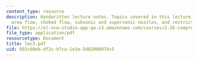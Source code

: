 ```yaml
---
content_type: resource
description: Handwritten lecture notes. Topics covered in this lecture include variable
  area flow, choked flow, subsonic and supersonic nozzles, and restrictors.
file: https://ol-ocw-studio-app-qa.s3.amazonaws.com/courses/2-26-compressible-fluid-dynamics-spring-2004/955c60ebdf2cb7ca1e3a5d82008074c5_lec3.pdf
file_type: application/pdf
resourcetype: Document
title: lec3.pdf
uid: 955c60eb-df2c-b7ca-1e3a-5d82008074c5
---
```

